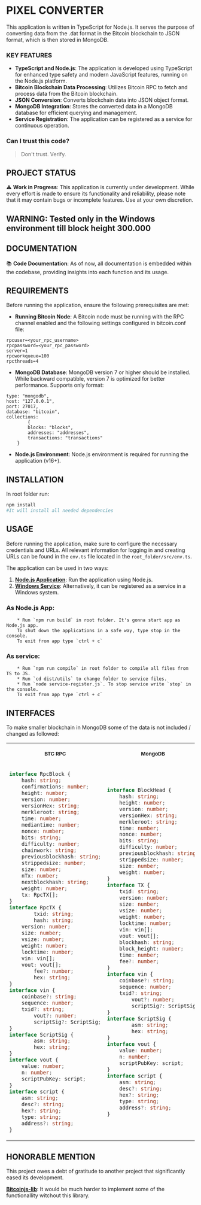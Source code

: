 # PIXEL CONVERTER

This application is written in TypeScript for Node.js. It serves the purpose of converting data from the .dat format in the Bitcoin blockchain to JSON format, which is then stored in MongoDB.

### KEY FEATURES

- **TypeScript and Node.js**: The application is developed using TypeScript for enhanced type safety and modern JavaScript features, running on the Node.js platform.
- **Bitcoin Blockchain Data Processing**: Utilizes Bitcoin RPC to fetch and process data from the Bitcoin blockchain.
- **JSON Conversion**: Converts blockchain data into JSON object format.
- **MongoDB Integration**: Stores the converted data in a MongoDB database for efficient querying and management.
- **Service Registration**: The application can be registered as a service for continuous operation.

### Can I trust this code?

> Don't trust. Verify.

## PROJECT STATUS

⚠️ **Work in Progress**: This application is currently under development. While every effort is made to ensure its functionality and reliability, please note that it may contain bugs or incomplete features. Use at your own discretion.

## WARNING: Tested only in the Windows environment till block height 300.000

## DOCUMENTATION

📚 **Code Documentation**: As of now, all documentation is embedded within the codebase, providing insights into each function and its usage.

## REQUIREMENTS

Before running the application, ensure the following prerequisites are met:

- **Running Bitcoin Node**: A Bitcoin node must be running with the RPC channel enabled and the following settings configured in bitcoin.conf file:

```
rpcuser=<your_rpc_username>
rpcpassword=<your_rpc_password>
server=1
rpcworkqueue=100
rpcthreads=4
```

- **MongoDB Database**: MongoDB version 7 or higher should be installed. While backward compatible, version 7 is optimized for better performance.
  Supports only format:

```
type: "mongodb",
host: "127.0.0.1",
port: 27017,
database: "bitcoin",
collections:
        {
		blocks: "blocks",
		addresses: "addresses",
		transactions: "transactions"
	}
```

- **Node.js Environment**: Node.js environment is required for running the application (v16+).

## INSTALLATION

In root folder run:

```bash
npm install
#It will install all needed dependencies
```

## USAGE
Before running the application, make sure to configure the necessary credentials and URLs. All relevant information for logging in and creating URLs can be found in the `env.ts` file located in the `root_folder/src/env.ts`.

The application can be used in two ways:

1. [**Node.js Application**](#as-nodejs-app): Run the application using Node.js.
2. [**Windows Service**](#as-service): Alternatively, it can be registered as a service in a Windows system.

### As Node.js App:

        * Run `npm run build` in root folder. It's gonna start app as Node.js app. 
        To shut down the applications in a safe way, type stop in the console. 
        To exit from app type `ctrl + c`

### As service:

        * Run `npm run compile` in root folder to compile all files from TS to JS.
        * Run `cd dist/utils` to change folder to service files.
        * Run `node service-register.js`. To stop service write `stop` in the console. 
        To exit from app type `ctrl + c`

## INTERFACES
To make smaller blockchain in MongoDB some of the data is not included / changed as followed:

<table align="center" width="100%">
<tbody width="100%">
<tr>
<th align="center">
<p>
<small>
BTC RPC
</small>
</p>
</th>
<th align="center">
<p>
<small>
MongoDB
</small>
</p>
</th>
</tr>
<tr>
<td>

```ts
interface RpcBlock {
	hash: string;
	confirmations: number;
	height: number;
	version: number;
	versionHex: string;
	merkleroot: string;
	time: number;
	mediantime: number;
	nonce: number;
	bits: string;
	difficulty: number;
	chainwork: string;
	previousblockhash: string;
	strippedsize: number;
	size: number;
	nTx: number;
	nextblockhash: string;
	weight: number;
	tx: RpcTX[];
}
interface RpcTX {
        txid: string;
        hash: string;
	version: number;
	size: number;
	vsize: number;
	weight: number;
	locktime: number;
	vin: vin[];
	vout: vout[];
        fee?: number;
        hex: string;
}
interface vin {
	coinbase?: string;
	sequence: number;
	txid?: string;
        vout?: number;
        scriptSig?: ScriptSig;
}
interface ScriptSig {
        asm: string;
        hex: string;
}
interface vout {
	value: number;
	n: number;
	scriptPubKey: script;
}
interface script {
	asm: string;
	desc?: string;
	hex?: string;
	type: string;
	address?: string;
}
```
</td>
<td>

```ts
interface BlockHead {
	hash: string;
	height: number;
	version: number;
	versionHex: string;
	merkleroot: string;
	time: number;
	nonce: number;
	bits: string;
	difficulty: number;
	previousblockhash: string;
	strippedsize: number;
	size: number;
	weight: number;
}
interface TX {
	txid: string;
	version: number;
	size: number;
	vsize: number;
	weight: number;
	locktime: number;
	vin: vin[];
	vout: vout[];
	blockhash: string;
	block_height: number;
	time: number;
	fee?: number;
}
interface vin {
	coinbase?: string;
	sequence: number;
	txid?: string;
        vout?: number;
        scriptSig?: ScriptSig;
}
interface ScriptSig {
        asm: string;
        hex: string;
}
interface vout {
	value: number;
	n: number;
	scriptPubKey: script;
}
interface script {
	asm: string;
	desc?: string;
	hex?: string;
	type: string;
	address?: string;
}
```
</td>
</tr>
</tbody>
</table>

## HONORABLE MENTION

This project owes a debt of gratitude to another project that significantly eased its development.

**[Bitcoinjs-lib](https://github.com/bitcoinjs/bitcoinjs-lib)**: It would be much harder to implement some of the functionallity witchout this library.